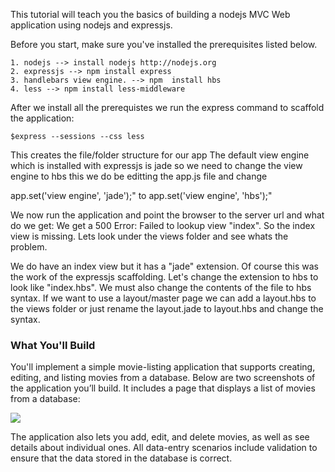 This tutorial will teach you the basics of building a nodejs MVC Web application 
using nodejs and expressjs. 

Before you start, make sure you've installed the prerequisites listed below. 

    1. nodejs --> install nodejs http://nodejs.org
    2. expressjs --> npm install express
    3. handlebars view engine. --> npm  install hbs
    4. less --> npm install less-middleware
    
After we install all the prerequistes we run the express command to scaffold the 
application:

    $express --sessions --css less
<p>    
This creates the file/folder structure for our app
The default view engine which is installed with expressjs is jade so we need to 
change the view engine to hbs this we do be editting the app.js file and change 
</p>
    app.set('view engine', 'jade');"    
        to
    app.set('view engine', 'hbs');"
<p>    
We now run the application and point the browser to the server url and what do 
we get:  We get a 500 Error: Failed to lookup view "index". So the index view is 
missing.  Lets look under the views folder and see whats the problem.
</p>
<p>
We do have an index view but it has a "jade" extension. Of course this was the 
work of the expressjs scaffolding.  Let's change the extension to hbs to look 
like "index.hbs".  We must also change the contents of the file to hbs syntax.
If we want to use a layout/master page we can add a layout.hbs to the views 
folder or just rename the layout.jade to layout.hbs and change the syntax.
</p>
<h3>What You'll Build</h3>

<p>
You'll implement a simple movie-listing application that supports creating, 
editing, and listing movies from a database. Below are two screenshots of the 
application you’ll build. It includes a page that displays a list of movies 
from a database: 
</p>

<p>
    <img src="https://raw.github.com/paulallies/expressjsintro/master/tutorial/MovieList.png" />
</p>

<p>
The application also lets you add, edit, and delete movies, as well as see 
details about individual ones. All data-entry scenarios include validation to 
ensure that the data stored in the database is correct.
</p>